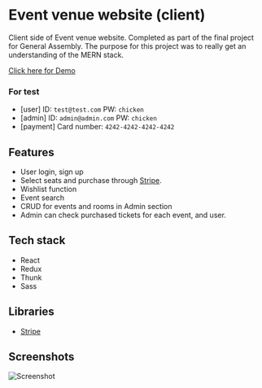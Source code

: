 # Event venue website (client)

Client side of Event venue website. Completed as part of the final project for General Assembly. The purpose for this project was to really get an understanding of the MERN stack.

[Click here for Demo](https://jiasong214.github.io/events-client)

### For test

- [user] ID: `test@test.com` PW: `chicken`
- [admin] ID: `admin@admin.com` PW: `chicken`
- [payment] Card number: `4242-4242-4242-4242`

## Features

- User login, sign up
- Select seats and purchase through [Stripe](https://stripe.com/au).
- Wishlist function
- Event search
- CRUD for events and rooms in Admin section
- Admin can check purchased tickets for each event, and user.

## Tech stack

- React
- Redux
- Thunk
- Sass

## Libraries

- [Stripe](https://stripe.com/au)

## Screenshots

![Screenshot](screenshots/screenshot.png)
